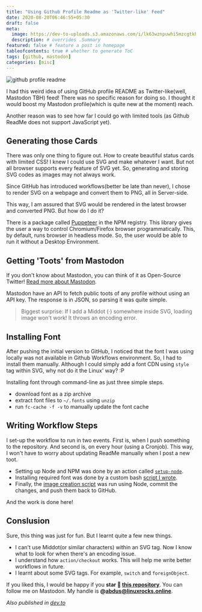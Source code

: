 ```yaml
---
title: "Using Github Profile Readme as 'Twitter-like' Feed"
date: 2020-08-20T06:46:55+05:30
draft: false
meta:
  image: https://dev-to-uploads.s3.amazonaws.com/i/lk63wznpuwhi5mzcgtkh.png # url to image. Important for blog listing and seo
  description: # overrides .Summary
featured: false # feature a post in homepage
tableofcontents: true # whether to generate ToC
tags: [github, mastodon]
categories: [misc]
---
```


![github profile readme](https://dev-to-uploads.s3.amazonaws.com/i/lk63wznpuwhi5mzcgtkh.png)

I had this weird idea of using GitHub profile README as Twitter-like(well,
Mastodon TBH) feed! There was no specific reason for doing so. I
thought it would boost my Mastodon profile(which is quite new at the moment)
reach.

Another reason was to see how far I could go with limited tools (as Github
ReadMe does not support JavaScript yet).

## Generating those Cards

There was only one thing to figure out. How to create beautiful status cards
with limited CSS! I knew I could use SVG and make whatever I want. But not
all browser supports every feature of SVG yet. So, generating and
storing SVG codes as images may not always work.

Since GitHub has introduced workflows(better be late than never), I chose to
render SVG on a webpage and convert them to PNG, all in Server-side.

This way, I am assured that SVG would be rendered in the latest browser and
converted PNG. But how do I do it?

There is a package called [Puppeteer](https://github.com/puppeteer/puppeteer) in the NPM registry. This library gives
the user a way to control Chromium/Firefox browser programmatically. This,
by default, runs browser in headless mode. So, the user would be able to run it
without a Desktop Environment.

## Getting 'Toots' from Mastodon

If you don't know about Mastodon, you can think of it as Open-Source Twitter!
[Read more about Mastodon](https://joinmastodon.org/).

Mastodon have an API to fetch public toots of any profile without using an
API key. The response is in JSON, so parsing it was quite simple.

> Biggest surprise: If I add a Middot (·) somewhere inside SVG, loading image
> won't work! It throws an encoding error.

## Installing Font

After pushing the initial version to GitHub, I noticed that the font I was
using locally was not available in Github Workflows environment. So, I had to
install them manually. Although I could simply add a font CDN using `style`
tag within SVG, why not do it the Linux' way? :P

Installing font through command-line as just three simple steps.

- download font as a zip archive
- extract font files to `~/.fonts` using `unzip`
- run `fc-cache -f -v` to manually update the font cache

## Writing Workflow Steps

I set-up the workflow to run in two events. First is, when I push something to
the repository. And second is, on every hour (using a Cronjob). This way, I won't
have to worry about updating ReadMe manually when I post a new toot.

- Setting up Node and NPM was done by an action called [`setup-node`](https://github.com/actions/setup-node).
- Installing required font was done by a custom bash [script I wrote](https://github.com/abdus/abdus/blob/57372e8c9321a3c0d1141098483a0c2a648315a6/.github/workflows/publish.yml#L21-L26).
- Finally, the [image creation script](https://github.com/abdus/abdus/blob/master/index.mjs) was run using Node, commit the changes, and push them back to GitHub.

And the work is done here!

## Conslusion

Sure, this thing was just for fun. But I learnt quite a few new things.

- I can't use Middot(or similar characters) within an SVG tag. Now I know
  what to look for when there's an encoding issue.
- I understand how `action/checkout` works. This will help me write better
  workflows in future.
- I learnt about some SVG tags. For example, `switch` and `foreignObject`.

If you liked this, I would be happy if you **star 🌟 [this repository](https://github.com/abdus/abdus)**.
You can follow me on Mastodon. My handle is **@abdus@linuxrocks.online**.

_Also published in [dev.to](https://dev.to/abdus/using-github-profile-readme-as-twitter-like-feed-25k4)_
